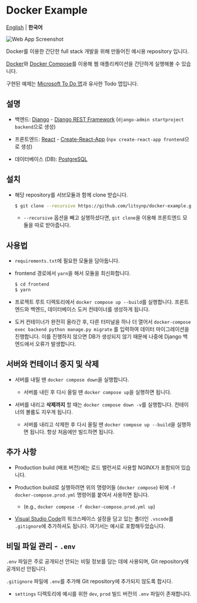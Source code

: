 # Docker Example

[English](https://github.com/litsynp/docker-example/blob/main/README.md) | **한국어**

![Web App Screenshot](https://user-images.githubusercontent.com/42485462/175573053-a9292722-8c12-492a-b60c-14cb4d12fab5.png)

Docker를 이용한 간단한 full stack 개발을 위해 만들어진 예시용 repository 입니다.

[Docker](https://www.docker.com/)와 [Docker Compose](https://docs.docker.com/compose/)를 이용해 웹 애플리케이션을 간단하게 실행해볼 수 있습니다.

구현된 예제는 [Microsoft To Do 앱](https://todo.microsoft.com/)과 유사한 Todo 앱입니다.

## 설명

- 백엔드: [Django](https://www.djangoproject.com/) - [Django REST Framework](https://www.django-rest-framework.org/) (`django-admin startproject backend`으로 생성)

- 프론트엔드: [React](https://reactjs.org/) - [Create-React-App](https://create-react-app.dev/) (`npx create-react-app frontend`으로 생성)

- 데이터베이스 (DB): [PostgreSQL](https://www.postgresql.org/)

## 설치

- 해당 repository를 서브모듈과 함께 clone 받습니다.

  ```sh
  $ git clone --recursive https://github.com/litsynp/docker-example.git
  ```

  - `--recursive` 옵션을 빼고 실행하셨다면, `git clone`을 이용해 프론트엔드 모듈을 따로 받아줍니다.

## 사용법

- `requirements.txt`에 필요한 모듈을 담아둡니다.

- frontend 경로에서 `yarn`을 해서 모듈을 최신화합니다.

  ```sh
  $ cd frontend
  $ yarn
  ```

- 프로젝트 루트 디렉토리에서 `docker compose up --build`를 실행합니다. 프론트엔드와 백엔드, 데이터베이스 도커 컨테이너를 생성하게 됩니다.

- 도커 컨테이너가 완전히 올라간 후, 다른 터미널을 하나 더 열어서 `docker-compose exec backend python manage.py migrate` 를 입력하여 데이터 마이그레이션을 진행합니다. 이를 진행하지 않으면 DB가 생성되지 않기 때문에 나중에 Django 백엔드에서 오류가 발생합니다.

## 서버와 컨테이너 중지 및 삭제

- 서버를 내릴 땐 `docker compose down`을 실행합니다.

  - 서버를 내린 후 다시 올릴 땐 `docker compose up`을 실행하면 됩니다.

- 서버를 내리고 **삭제까지** 할 때는 `docker compose down -v`를 실행합니다. 컨테이너의 볼륨도 지우게 됩니다.

  - 서버를 내리고 삭제한 후 다시 올릴 땐 `docker compose up --build`을 실행하면 됩니다. 항상 처음에만 빌드하면 됩니다.

## 추가 사항

- Production build (배포 버전)에는 로드 밸런서로 사용할 NGINX가 포함되어 있습니다.

- Production build로 실행하려면 위의 명령어들 (`docker compose`) 뒤에 `-f docker-compose.prod.yml` 명령어를 붙여서 사용하면 됩니다.

  - (e.g., `docker compose -f docker-compose.prod.yml up`)

- [Visual Studio Code](https://code.visualstudio.com/)의 워크스페이스 설정을 담고 있는 폴더인 `.vscode`를 `.gitignore`에 추가하셔도 됩니다. 여기서는 예시로 포함해두었습니다.

## 비밀 파일 관리 - `.env`

`.env` 파일은 주로 공개되선 안되는 비밀 정보를 담는 데에 사용되며, Git repository에 공개되선 안됩니다.

`.gitignore` 파일에 `.env`를 추가해 Git repository에 추가되지 않도록 합시다.

- `settings` 디렉토리에 예시를 위한 `dev`, `prod` 빌드 버전의 `.env` 파일이 존재합니다.

